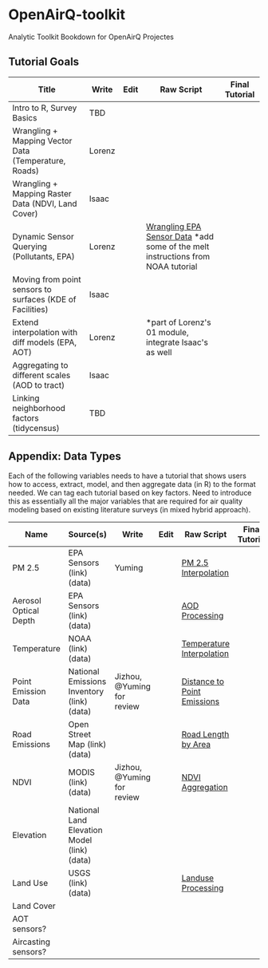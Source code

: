 # OpenAirQ-toolkit
Analytic Toolkit Bookdown for OpenAirQ Projectes

## Tutorial Goals 

 Title | Write | Edit | Raw Script | Final Tutorial 
 --- | --- | --- | --- | --- | 
Intro to R, Survey Basics| TBD | | | 
Wrangling + Mapping Vector Data (Temperature, Roads) | Lorenz | | |  
Wrangling + Mapping Raster Data (NDVI, Land Cover) | Isaac | | |  
Dynamic Sensor Querying (Pollutants, EPA) | Lorenz |  |[Wrangling EPA Sensor Data](https://github.com/GeoDaCenter/OpenAirQ-toolkit/blob/master/Documentation/01-weather.Rmd) *add some of the melt instructions from NOAA tutorial| 
Moving from point sensors to surfaces (KDE of Facilities) | Isaac | | |  
Extend interpolation with diff models (EPA, AOT) | Lorenz | | *part of Lorenz's 01 module, integrate Isaac's as well |  
Aggregating to different scales (AOD to tract)  | Isaac | | |  
Linking neighborhood factors (tidycensus) | TBD | | |  

## Appendix: Data Types
Each of the following variables needs to have a tutorial that shows users how to access, extract, model, and then aggregate data (in R) to the format needed. We can tag each tutorial based on key factors. Need to introduce this as essentially all the major variables that are required for air quality modeling based on existing literature surveys (in mixed hybrid approach).

Name | Source(s) | Write | Edit | Raw Script | Final Tutorial
--- | --- | --- | --- | --- | ---  
PM 2.5 | EPA Sensors (link) (data) | Yuming |  | [PM 2.5 Interpolation](https://github.com/GeoDaCenter/OpenAirQ-phase1/tree/master/data-workflows/sensors/epa-sensors/PM25) | 
Aerosol Optical Depth | EPA Sensors (link) (data) |  |  | [AOD Processing](https://github.com/GeoDaCenter/OpenAirQ-phase1/tree/master/data-workflows/aod-MAIAC) | 
Temperature | NOAA (link) (data) | | | [Temperature Interpolation](https://github.com/GeoDaCenter/OpenAirQ-phase1/tree/master/data-workflows/covariates/meteorological-data/Temperature)
Point Emission Data | National Emissions Inventory (link) (data) | Jizhou, @Yuming for review | | [Distance to Point Emissions](https://github.com/GeoDaCenter/OpenAirQ-phase1/tree/master/data-workflows/covariates/point-emissions) |  
Road Emissions | Open Street Map (link) (data) |  |  | [Road Length by Area](https://github.com/GeoDaCenter/OpenAirQ-phase1/tree/master/data-workflows/covariates/road-emissions) | 
NDVI | MODIS (link) (data) | Jizhou, @Yuming for review |  | [NDVI Aggregation](https://github.com/GeoDaCenter/OpenAirQ-phase1/tree/master/data-workflows/covariates/ndvi-data) | 
Elevation | National Land Elevation Model (link) (data) |  |  |  | 
Land Use | USGS (link) (data) |   || [Landuse Processing](https://github.com/GeoDaCenter/OpenAirQ-phase1/blob/master/data-workflows/covariates/land-use/processLU.R) | 
Land Cover |  |  |  |  |   
AOT sensors? |  |  |  |  |   
Aircasting sensors? |  |  |  |  |   






